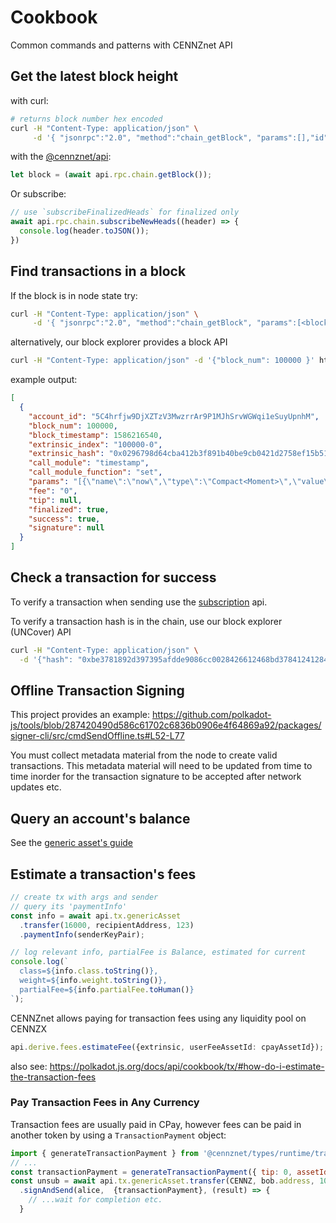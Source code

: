 # Cookbook

Common commands and patterns with CENNZnet API

## Get the latest block height
with curl:
```bash
# returns block number hex encoded
curl -H "Content-Type: application/json" \
     -d '{ "jsonrpc":"2.0", "method":"chain_getBlock", "params":[],"id":1 }' http://example.com:9933 | jq .result.block.header.number
```

with the [@cennznet/api](https://www.npmjs.com/package/@cennznet/api):
```js
let block = (await api.rpc.chain.getBlock());
```

Or subscribe:
```js
// use `subscribeFinalizedHeads` for finalized only
await api.rpc.chain.subscribeNewHeads((header) => {
  console.log(header.toJSON());
})
```

## Find transactions in a block

If the block is in node state try:
```bash
curl -H "Content-Type: application/json" \
     -d '{ "jsonrpc":"2.0", "method":"chain_getBlock", "params":[<block number>],"id":1 }' http://example.com:9933 | jq .result.block.extrinsics
```

alternatively, our block explorer provides a block API
```bash
curl -H "Content-Type: application/json" -d '{"block_num": 100000 }' https://scan-azalea.onfinality.me/api/scan/block | jq .data.extrinsics
```

example output:
```json
[
  {
    "account_id": "5C4hrfjw9DjXZTzV3MwzrrAr9P1MJhSrvWGWqi1eSuyUpnhM",
    "block_num": 100000,
    "block_timestamp": 1586216540,
    "extrinsic_index": "100000-0",
    "extrinsic_hash": "0x0296798d64cba412b3f891b40be9cb0421d2758ef15b5151a7998a4c271702f2",
    "call_module": "timestamp",
    "call_module_function": "set",
    "params": "[{\"name\":\"now\",\"type\":\"Compact<Moment>\",\"value\":1586216540000}]",
    "fee": "0",
    "tip": null,
    "finalized": true,
    "success": true,
    "signature": null
  }
]
```


## Check a transaction for success

To verify a transaction when sending use the [subscription](References/CENNZnet-API/Subscriptions?id=transaction-subscriptions) api.

To verify a transaction hash is in the chain, use our block explorer (UNCover) API

```bash
curl -H "Content-Type: application/json" \
  -d '{"hash": "0xbe3781892d397395afdde9086cc0028426612468bd37841241284e92facf34ea" }' https://scan-azalea.onfinality.me/api/scan/extrinsic | jq .data.success
```

## Offline Transaction Signing
This project provides an example: https://github.com/polkadot-js/tools/blob/287420490d586c61702c6836b0906e4f64869a92/packages/signer-cli/src/cmdSendOffline.ts#L52-L77

You must collect metadata material from the node to create valid transactions.
This metadata material will need to be updated from time to time inorder for the transaction signature to be accepted after network updates etc.

## Query an account's balance

See the [generic asset's guide](Dapp-development/Guides/Token-Economy?id=displaying-and-querying-account-balances)

## Estimate a transaction's fees

```typescript
// create tx with args and sender
// query its 'paymentInfo'
const info = await api.tx.genericAsset
  .transfer(16000, recipientAddress, 123)
  .paymentInfo(senderKeyPair);

// log relevant info, partialFee is Balance, estimated for current
console.log(`
  class=${info.class.toString()},
  weight=${info.weight.toString()},
  partialFee=${info.partialFee.toHuman()}
`);
```

CENNZnet allows paying for transaction fees using any liquidity pool on CENNZX
```typescript
api.derive.fees.estimateFee({extrinsic, userFeeAssetId: cpayAssetId});
```

also see: https://polkadot.js.org/docs/api/cookbook/tx/#how-do-i-estimate-the-transaction-fees

### Pay Transaction Fees in Any Currency

Transaction fees are usually paid in CPay, however fees can be paid in another token by using a `TransactionPayment` object:

```js
import { generateTransactionPayment } from '@cennznet/types/runtime/transaction-payment/TransactionPayment';
// ...
const transactionPayment = generateTransactionPayment({ tip: 0, assetId: CENNZ, maxPayment });
const unsub = await api.tx.genericAsset.transfer(CENNZ, bob.address, 10000)
  .signAndSend(alice,  {transactionPayment}, (result) => {
    // ...wait for completion etc.
  }
```

